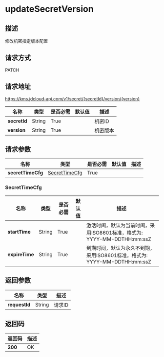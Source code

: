 # updateSecretVersion


## 描述
修改机密指定版本配置

## 请求方式
PATCH

## 请求地址
https://kms.jdcloud-api.com/v1/secret/{secretId}/version/{version}

|名称|类型|是否必需|默认值|描述|
|---|---|---|---|---|
|**secretId**|String|True| |机密ID|
|**version**|String|True| |机密版本|

## 请求参数
|名称|类型|是否必需|默认值|描述|
|---|---|---|---|---|
|**secretTimeCfg**|[SecretTimeCfg](updatesecretversion#secrettimecfg)|True| | |

### <div id="secrettimecfg">SecretTimeCfg</div>
|名称|类型|是否必需|默认值|描述|
|---|---|---|---|---|
|**startTime**|String|True| |激活时间，默认为当前时间，采用ISO8601标准，格式为: YYYY-MM-DDTHH:mm:ssZ|
|**expireTime**|String|True| |到期时间，默认为永久不到期，采用ISO8601标准，格式为: YYYY-MM-DDTHH:mm:ssZ|

## 返回参数
|名称|类型|描述|
|---|---|---|
|**requestId**|String|请求ID|


## 返回码
|返回码|描述|
|---|---|
|**200**|OK|
